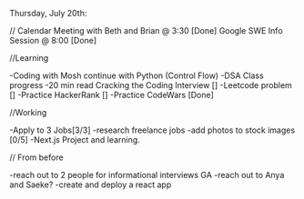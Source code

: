 Thursday, July 20th:

// Calendar
Meeting with Beth and Brian @ 3:30 [Done]
Google SWE Info Session @ 8:00 [Done]

//Learning

-Coding with Mosh continue with Python (Control Flow)
-DSA Class progress
-20 min read Cracking the Coding Interview []
-Leetcode problem []
-Practice HackerRank []
-Practice CodeWars [Done]

//Working

-Apply to 3 Jobs[3/3]
-research freelance jobs
-add photos to stock images [0/5]
-Next.js Project and learning.

// From before

-reach out to 2 people for informational interviews GA
-reach out to Anya and Saeke?
-create and deploy a react app
